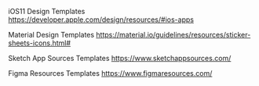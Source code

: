 iOS11 Design Templates
https://developer.apple.com/design/resources/#ios-apps

Material Design Templates
https://material.io/guidelines/resources/sticker-sheets-icons.html#

Sketch App Sources Templates
https://www.sketchappsources.com/

Figma Resources Templates
https://www.figmaresources.com/
